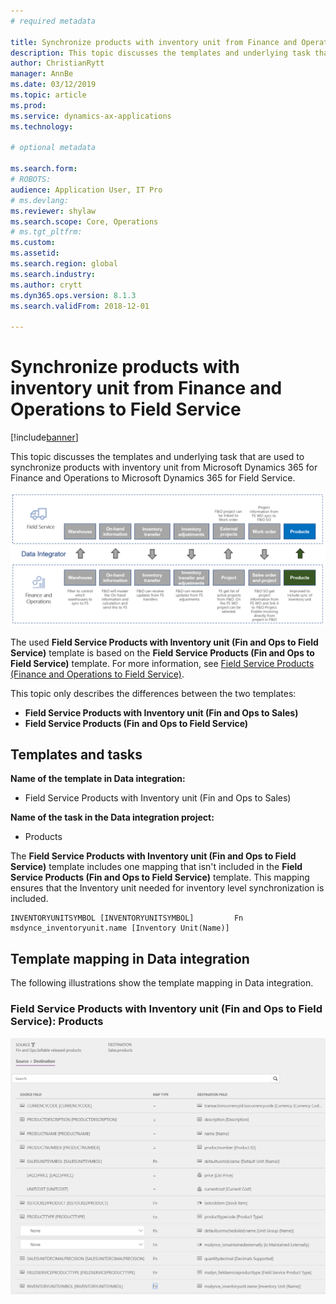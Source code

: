 ```yaml
---
# required metadata

title: Synchronize products with inventory unit from Finance and Operations to Field Service
description: This topic discusses the templates and underlying task that are used to synchronize products with inventory unit from Microsoft Dynamics 365 for Finance and Operations to Microsoft Dynamics 365 for Field Service.
author: ChristianRytt
manager: AnnBe
ms.date: 03/12/2019
ms.topic: article
ms.prod: 
ms.service: dynamics-ax-applications
ms.technology: 

# optional metadata

ms.search.form: 
# ROBOTS: 
audience: Application User, IT Pro
# ms.devlang: 
ms.reviewer: shylaw
ms.search.scope: Core, Operations
# ms.tgt_pltfrm: 
ms.custom: 
ms.assetid: 
ms.search.region: global
ms.search.industry: 
ms.author: crytt
ms.dyn365.ops.version: 8.1.3 
ms.search.validFrom: 2018-12-01

---
```


# Synchronize products with inventory unit from Finance and Operations to Field Service

[!include[banner](../includes/banner.md)]

This topic discusses the templates and underlying task that are used to synchronize products with inventory unit from Microsoft Dynamics 365 for Finance and Operations to Microsoft Dynamics 365 for Field Service.

[![Synchronization of business processes between Finance and Operations and Field Service](./media/FSProductsOW.png)](./media/FSProductsOW.png)

The used **Field Service Products with Inventory unit (Fin and Ops to Field Service)** template is based on the **Field Service Products (Fin and Ops to Field Service)** template. For more information, see [Field Service Products (Finance and Operations to Field Service)](field-service-product.md).

This topic only describes the differences between the two templates: 
- **Field Service Products with Inventory unit (Fin and Ops to Sales)**
- **Field Service Products (Fin and Ops to Field Service)** 

## Templates and tasks

**Name of the template in Data integration:**

- Field Service Products with Inventory unit (Fin and Ops to Sales)

**Name of the task in the Data integration project:**

- Products

The **Field Service Products with Inventory unit (Fin and Ops to Field Service)** template includes one mapping that isn't included in the **Field Service Products (Fin and Ops to Field Service)** template. This mapping ensures that the Inventory unit needed for inventory level synchronization is included.

```
INVENTORYUNITSYMBOL [INVENTORYUNITSYMBOL]         Fn        msdynce_inventoryunit.name [Inventory Unit(Name)] 
```

## Template mapping in Data integration

The following illustrations show the template mapping in Data integration.

### Field Service Products with Inventory unit (Fin and Ops to Field Service): Products

[![Template mapping in Data integration](./media/FSProduct1.png)](./media/FSProduct1.png)
